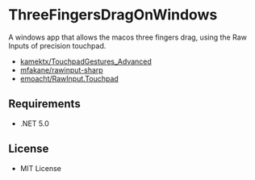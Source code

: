 # ThreeFingersDragOnWindows

A windows app that allows the macos three fingers drag, using the Raw Inputs of precision touchpad.

- [kamektx/TouchpadGestures_Advanced][1]
- [mfakane/rawinput-sharp][2]
- [emoacht/RawInput.Touchpad][3]

## Requirements

- .NET 5.0

## License

- MIT License

[1]: https://github.com/kamektx/TouchpadGestures_Advanced
[2]: https://github.com/mfakane/rawinput-sharp
[3]: https://github.com/emoacht/RawInput.Touchpad
